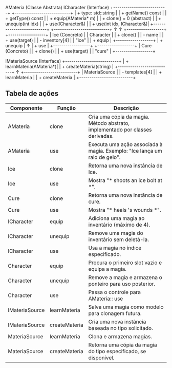 AMateria (Classe Abstrata)         ICharacter (Interface)
+--------------------------+       +---------------------------+
| + type: std::string      |       | + getName() const         |
| + getType() const        |       | + equip(AMateria* m)      |
| + clone() = 0 (abstract) |       | + unequip(int idx)        |
| + use(ICharacter&)       |       | + use(int idx, ICharacter&)|
+--------------------------+       +---------------------------+
          ↑                                    ↑
+------------------+                 +------------------+
| Ice (Concreto)   |                 | Character        |
| + clone()        |                 | - name           |
| + use(target)    |                 | - inventory[4]   |
| "ice"            |                 | + equip          |
+------------------+                 | + unequip        |
          ↑                          | + use            |
+------------------+                 +------------------+
| Cure (Concreto)  |
| + clone()        |
| + use(target)    |
| "cure"           |
+------------------+

IMateriaSource (Interface)
+--------------------------+
| + learnMateria(AMateria*)|
| + createMateria(string)  |
+--------------------------+
          ↑
+--------------------------+
| MateriaSource            |
| - templates[4]           |
| + learnMateria           |
| + createMateria          |
+--------------------------+


## Tabela de ações
| Componente | Função | Descrição |
|---|---|---|
| AMateria | clone | Cria uma cópia da magia. Método abstrato, implementado por classes derivadas. |
| AMateria | use | Executa uma ação associada à magia. Exemplo: "Ice lança um raio de gelo". |
| Ice | clone | Retorna uma nova instância de Ice. |
| Ice | use | Mostra "* shoots an ice bolt at <name> *". |
| Cure | clone | Retorna uma nova instância de cure. |
| Cure | use | Mostra "* heals <name>'s wounds *". |
| ICharacter | equip | Adiciona uma magia ao inventário (máximo de 4). |
| ICharacter | unequip | Remove uma magia do inventário sem deletá-la. |
| ICharacter | use | Usa a magia no índice especificado. |
| Character | equip | Procura o primeiro slot vazio e equipa a magia. |
| Character | unequip | Remove a magia e armazena o ponteiro para uso posterior. |
| Character | use | Passa o controle para AMateria:: use |
| IMateriaSource | learnMateria | Salva uma magia como modelo para clonagem futura. |
| IMateriaSource | createMateria | Cria uma nova instância baseada no tipo solicitado. |
| MateriaSource | learnMateria | Clona e armazena magias. |
| MateriaSource | createMateria | Retorna uma cópia da magia do tipo especificado, se disponível. |
